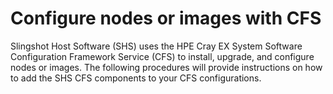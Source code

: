 # Configure nodes or images with CFS

Slingshot Host Software (SHS) uses the HPE Cray EX System Software Configuration Framework Service (CFS) to install, upgrade, and configure nodes or images.
The following procedures will provide instructions on how to add the SHS CFS components to your CFS configurations.
